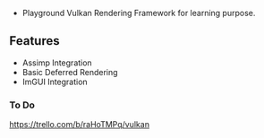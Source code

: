 * Playground 
Vulkan Rendering Framework for learning purpose. 

## Features
* Assimp Integration
* Basic Deferred Rendering 
* ImGUI Integration

### To Do
https://trello.com/b/raHoTMPq/vulkan


